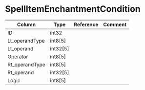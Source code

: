 # SpellItemEnchantmentCondition

| Column | Type | Reference | Comment |
|--------|------|-----------|---------|
|ID|int32|||
|Lt_operandType|int8[5]|||
|Lt_operand|int32[5]|||
|Operator|int8[5]|||
|Rt_operandType|int8[5]|||
|Rt_operand|int32[5]|||
|Logic|int8[5]|||
